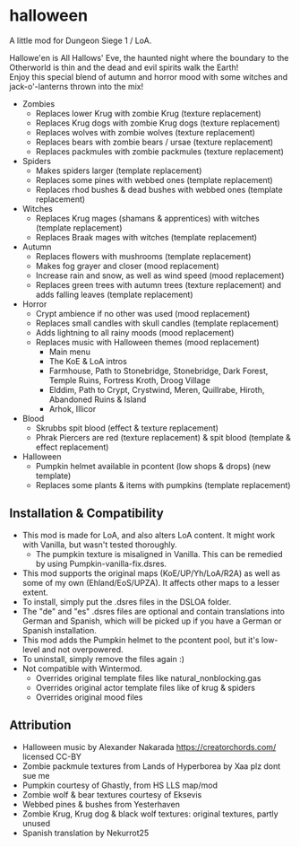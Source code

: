 # halloween
A little mod for Dungeon Siege 1 / LoA.

Hallowe'en is All Hallows' Eve, the haunted night where the boundary to the Otherworld is thin and the dead and evil spirits walk the Earth!\
Enjoy this special blend of autumn and horror mood with some witches and jack-o'-lanterns thrown into the mix!

- Zombies
  - Replaces lower Krug with zombie Krug (texture replacement)
  - Replaces Krug dogs with zombie Krug dogs (texture replacement)
  - Replaces wolves with zombie wolves (texture replacement)
  - Replaces bears with zombie bears / ursae (texture replacement)
  - Replaces packmules with zombie packmules (texture replacement)
- Spiders
  - Makes spiders larger (template replacement)
  - Replaces some pines with webbed ones (template replacement)
  - Replaces rhod bushes & dead bushes with webbed ones (template replacement)
- Witches
  - Replaces Krug mages (shamans & apprentices) with witches (template replacement)
  - Replaces Braak mages with witches (template replacement)
- Autumn
  - Replaces flowers with mushrooms (template replacement)
  - Makes fog grayer and closer (mood replacement)
  - Increase rain and snow, as well as wind speed (mood replacement)
  - Replaces green trees with autumn trees (texture replacement) and adds falling leaves (template replacement)
- Horror
  - Crypt ambience if no other was used (mood replacement)
  - Replaces small candles with skull candles (template replacement)
  - Adds lightning to all rainy moods (mood replacement)
  - Replaces music with Halloween themes (mood replacement)
    - Main menu
    - The KoE & LoA intros
    - Farmhouse, Path to Stonebridge, Stonebridge, Dark Forest, Temple Ruins, Fortress Kroth, Droog Village
    - Elddim, Path to Crypt, Crystwind, Meren, Quillrabe, Hiroth, Abandoned Ruins & Island
    - Arhok, Illicor
- Blood
  - Skrubbs spit blood (effect & texture replacement)
  - Phrak Piercers are red (texture replacement) & spit blood (template & effect replacement)
- Halloween
  - Pumpkin helmet available in pcontent (low shops & drops) (new template)
  - Replaces some plants & items with pumpkins (template replacement)

## Installation & Compatibility
- This mod is made for LoA, and also alters LoA content. It might work with Vanilla, but wasn't tested thoroughly.
  - The pumpkin texture is misaligned in Vanilla. This can be remedied by using Pumpkin-vanilla-fix.dsres.
- This mod supports the original maps (KoE/UP/Yh/LoA/R2A) as well as some of my own (Ehland/EoS/UPZA). It affects other maps to a lesser extent.
- To install, simply put the .dsres files in the DSLOA folder.
- The "de" and "es" .dsres files are optional and contain translations into German and Spanish, which will be picked up if you have a German or Spanish installation.
- This mod adds the Pumpkin helmet to the pcontent pool, but it's low-level and not overpowered.
- To uninstall, simply remove the files again :)
- Not compatible with Wintermod.
  - Overrides original template files like natural_nonblocking.gas
  - Overrides original actor template files like of krug & spiders
  - Overrides original mood files

## Attribution
- Halloween music by Alexander Nakarada https://creatorchords.com/ licensed CC-BY
- Zombie packmule textures from Lands of Hyperborea by Xaa plz dont sue me
- Pumpkin courtesy of Ghastly, from HS LLS map/mod
- Zombie wolf & bear textures courtesy of Eksevis
- Webbed pines & bushes from Yesterhaven
- Zombie Krug, Krug dog & black wolf textures: original textures, partly unused
- Spanish translation by Nekurrot25
